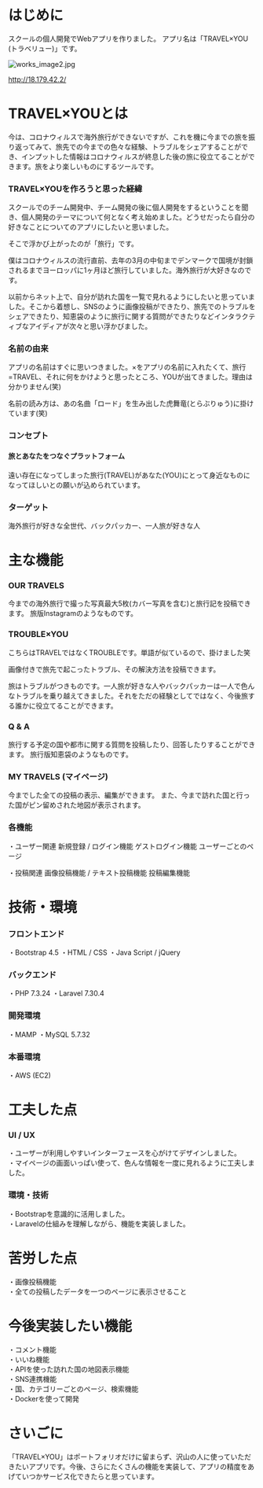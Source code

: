 # はじめに
スクールの個人開発でWebアプリを作りました。
アプリ名は「TRAVEL×YOU (トラベリュー)」です。

![works_image2.jpg](https://qiita-image-store.s3.ap-northeast-1.amazonaws.com/0/1059683/84631cd0-a571-4e59-adcc-5f344b7ee13e.jpeg)

http://18.179.42.2/

# TRAVEL×YOUとは
今は、コロナウィルスで海外旅行ができないですが、これを機に今までの旅を振り返ってみて、旅先での今までの色々な経験、トラブルをシェアすることができ、インプットした情報はコロナウィルスが終息した後の旅に役立てることができます。旅をより楽しいものにするツールです。


### TRAVEL×YOUを作ろうと思った経緯
スクールでのチーム開発中、チーム開発の後に個人開発をするということを聞き、個人開発のテーマについて何となく考え始めました。どうせだったら自分の好きなことについてのアプリにしたいと思いました。

そこで浮かび上がったのが「旅行」です。

僕はコロナウィルスの流行直前、去年の3月の中旬までデンマークで国境が封鎖されるまでヨーロッパに1ヶ月ほど旅行していました。海外旅行が大好きなのです。

以前からネット上で、自分が訪れた国を一覧で見れるようにしたいと思っていました。そこから着想し、SNSのように画像投稿ができたり、旅先でのトラブルをシェアできたり、知恵袋のように旅行に関する質問ができたりなどインタラクティブなアイディアが次々と思い浮かびました。

### 名前の由来

アプリの名前はすぐに思いつきました。×をアプリの名前に入れたくて、旅行=TRAVEL、それに何をかけようと思ったところ、YOUが出てきました。理由は分かりません(笑)

名前の読み方は、あの名曲「ロード」を生み出した虎舞竜(とらぶりゅう)に掛けています(笑)

### コンセプト

#### 旅とあなたをつなぐプラットフォーム

遠い存在になってしまった旅行(TRAVEL)があなた(YOU)にとって身近なものになってほしいとの願いが込められています。


### ターゲット
海外旅行が好きな全世代、バックパッカー、一人旅が好きな人


# 主な機能

### OUR TRAVELS

今までの海外旅行で撮った写真最大5枚(カバー写真を含む)と旅行記を投稿できます。
旅版Instagramのようなものです。

### TROUBLE×YOU

こちらはTRAVELではなくTROUBLEです。単語が似ているので、掛けました笑

画像付きで旅先で起こったトラブル、その解決方法を投稿できます。

旅はトラブルがつきものです。一人旅が好きな人やバックパッカーは一人で色んなトラブルを乗り越えてきました。それをただの経験としてではなく、今後旅する誰かに役立てることができます。

### Q & A
旅行する予定の国や都市に関する質問を投稿したり、回答したりすることができます。 
旅行版知恵袋のようなものです。

### MY TRAVELS (マイページ)
今までした全ての投稿の表示、編集ができます。
また、今まで訪れた国と行った国がピン留めされた地図が表示されます。

### 各機能
・ユーザー関連
新規登録 / ログイン機能
ゲストログイン機能
ユーザーごとのページ

・投稿関連
画像投稿機能 / テキスト投稿機能
投稿編集機能

# 技術・環境
### フロントエンド
・Bootstrap 4.5
・HTML / CSS
・Java Script / jQuery

### バックエンド
・PHP 7.3.24
・Laravel 7.30.4

### 開発環境
・MAMP
・MySQL 5.7.32

### 本番環境
・AWS (EC2)

# 工夫した点
### UI / UX
・ユーザーが利用しやすいインターフェースを心がけてデザインしました。  
・マイページの画面いっぱい使って、色んな情報を一度に見れるように工夫しました。
### 環境・技術
・Bootstrapを意識的に活用しました。  
・Laravelの仕組みを理解しながら、機能を実装しました。

# 苦労した点
・画像投稿機能  
・全ての投稿したデータを一つのページに表示させること

# 今後実装したい機能
・コメント機能  
・いいね機能  
・APIを使った訪れた国の地図表示機能  
・SNS連携機能  
・国、カテゴリーごとのページ、検索機能  
・Dockerを使って開発  

# さいごに
「TRAVEL×YOU」はポートフォリオだけに留まらず、沢山の人に使っていただきたいアプリです。今後、さらにたくさんの機能を実装して、アプリの精度をあげていつかサービス化できたらと思っています。















